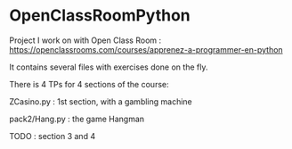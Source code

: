 # OpenClassRoomPython
Project I work on with Open Class Room : https://openclassrooms.com/courses/apprenez-a-programmer-en-python


It contains several files with exercises done on the fly. 

There is 4 TPs for 4 sections of the course:

ZCasino.py : 1st section, with a gambling machine

pack2/Hang.py : the game Hangman 

TODO : section 3 and 4 
